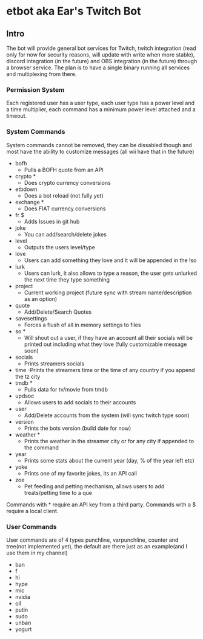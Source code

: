 # etbot aka Ear's Twitch Bot

## Intro

The bot will provide general bot services for Twitch, twitch integration (read
only for now for security reasons, will update with write when more stable),
discord integration (in the future) and OBS integration (in the future) through
a browser service. The plan is to have a single binary running all services and
multiplexing from there.

### Permission System

Each registered user has a user type, each user type has a power level and a
time multiplier, each command has a minimum power level attached and a timeout.

### System Commands

System commands cannot be removed, they can be dissabled though and most have
the ability to customize messages (all wii have that in the future)

- bofh
  - Pulls a BOFH quote from an API
- crypto \*
  - Does crypto currency conversions
- etbdown
  - Does a bot reload (not fully yet)
- exchange \*
  - Does FIAT currency conversions
- fr $
  - Adds Issues in git hub
- joke
  - You can add/search/delete jokes
- level
  - Outputs the users level/type
- love
  - Users can add something they love and it will be appended in the !so
- lurk
  - Users can lurk, it also allows to type a reason, the user gets unlurked the
    next time they type something
- project
  - Current working project (future sync with stream name/description as an
    option)
- quote
  - Add/Delete/Search Quotes
- savesettings
  - Forces a flush of all in memory settings to files
- so \*
  - Will shout out a user, if they have an account all their socials will be
    printed out including what they love (fully customizable message soon)
- socials
  - Prints streamers socials
- time -Prints the streamers time or the time of any country if you append the
  tz city
- tmdb \*
  - Pulls data for tv/movie from tmdb
- updsoc
  - Allows users to add socials to their accounts
- user
  - Add/Delete accounts from the system (will sync twitch type soon)
- version
  - Prints the bots version (build date for now)
- weather \*
  - Prints the weather in the streamer city or for any city if appended to the
    command
- year
  - Prints some stats about the current year (day, % of the year left etc)
- yoke
  - Prints one of my favorite jokes, its an API call
- zoe
  - Pet feeding and petting mechanism, allows users to add treats/petting time
    to a que

Commands with \* require an API key from a third party. Commands with a $
require a local client.

### User Commands

User commands are of 4 types punchline, varpunchline, counter and tree(not
implemented yet), the default are there just as an example(and I use them in my
channel)

- ban
- f
- hi
- hype
- mic
- nvidia
- oil
- putin
- sudo
- unban
- yogurt
